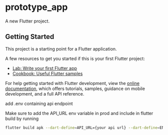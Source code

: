 # prototype_app

A new Flutter project.

## Getting Started

This project is a starting point for a Flutter application.

A few resources to get you started if this is your first Flutter project:

- [Lab: Write your first Flutter app](https://docs.flutter.dev/get-started/codelab)
- [Cookbook: Useful Flutter samples](https://docs.flutter.dev/cookbook)

For help getting started with Flutter development, view the
[online documentation](https://docs.flutter.dev/), which offers tutorials,
samples, guidance on mobile development, and a full API reference.

add .env containing api endpoint

Make sure to add the API_URL env variable in prod and include in flutter build by running
```bash
flutter build apk --dart-define=API_URL={your api url} --dart-define=ENV=prod
```
```